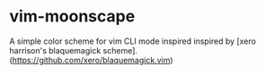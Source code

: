 # vim-moonscape
A simple color scheme for vim CLI mode inspired inspired by [xero harrison's blaquemagick scheme].(https://github.com/xero/blaquemagick.vim)
